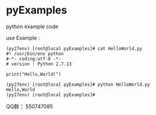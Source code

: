 # pyExamples
python example code 

use Example :   
 

    (py27env) [root@local pyExamples]# cat HelloWorld.py
    #! /usr/bin/env python
    #-*- coding:utf-8 -*-
    # version : Python 2.7.13

    print("Hello,World!")

    (py27env) [root@local pyExamples]# python HelloWorld.py
    Hello,World
    (py27env) [root@local pyExamples]#
    

QQ群： 550747085
    
    
    